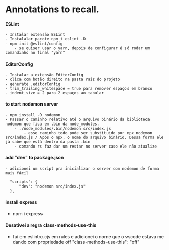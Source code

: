 # Annotations to recall.


#### ESLint
    - Instalar extensão ESLint
    - Instalalar pacote npm i eslint -D
    - npm init @eslint/config
        - se quiser usar o yarn, depois de configurar é só rodar um comandinho no final "yarn"

#### EditorConfig
    - Instalar a extensão EditorConfig
    - clica com botão direito na pasta raíz do projeto
    - generate .editorConfig
    - trim_trailing_whitespace = true para remover espaços em branco
    - indent_size = 2 para 2 espaços ao tabular

#### to start nodemon server
    - npm install -D nodemon
    - Passar o caminho relativo até o arquivo binário da biblioteca nodemon que fica em .bin da node_modules.
        - ./node_modules/.bin/nodemon src/index.js
            - esse caminho todo pode ser substituido por npx nodemon src/index.js / Após o npx, o nome do arquivo binário. Dessa forma ele já sabe que está dentro da pasta .bin
        - comando rs faz dar um restar no server caso ele não atualize

#### add "dev" to package.json
    - adicionei um script pra inicializar o server com nodemon de forma mais fácil
  ```
    "scripts": {
        "dev": "nodemon src/index.js"
    },
  ```

#### install express
  - npm i express

#### Desativei a regra class-methods-use-this
  - fui em eslintrc.cjs em rules e adicionei o nome que o vscode estava me dando com propriedade off "class-methods-use-this": "off"